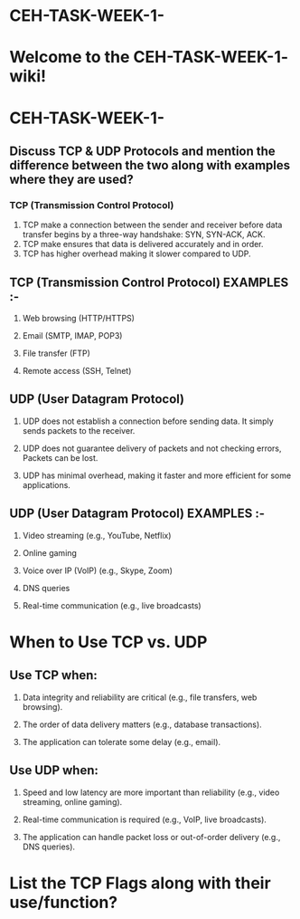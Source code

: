 # CEH-TASK-WEEK-1-
# Welcome to the CEH-TASK-WEEK-1- wiki!
#  CEH-TASK-WEEK-1-
##  Discuss TCP & UDP Protocols and mention the difference between the two along with examples where they are used?
### **TCP (Transmission Control Protocol)**
1.  TCP make a connection between the sender and receiver before data transfer begins by a three-way handshake: SYN, SYN-ACK, ACK.
2.  TCP make ensures that data is delivered accurately and in order.
3.  TCP has higher overhead making it slower compared to UDP.

## TCP (Transmission Control Protocol) EXAMPLES :-
1. Web browsing (HTTP/HTTPS)

2. Email (SMTP, IMAP, POP3)

3. File transfer (FTP)

4. Remote access (SSH, Telnet)

## UDP (User Datagram Protocol)
1.  UDP does not establish a connection before sending data. It simply sends packets to the receiver.

2.  UDP does not guarantee delivery of packets and not checking errors, Packets can be lost.

3.  UDP has minimal overhead, making it faster and more efficient for some applications.


## UDP (User Datagram Protocol) EXAMPLES :- 
1.  Video streaming (e.g., YouTube, Netflix)

2.  Online gaming

3.  Voice over IP (VoIP) (e.g., Skype, Zoom)

4.  DNS queries

5.  Real-time communication (e.g., live broadcasts)



# When to Use TCP vs. UDP
## Use TCP when:

1.  Data integrity and reliability are critical (e.g., file transfers, web browsing).

2.  The order of data delivery matters (e.g., database transactions).

3.  The application can tolerate some delay (e.g., email).

## Use UDP when:

1.  Speed and low latency are more important than reliability (e.g., video streaming, online gaming).

2.  Real-time communication is required (e.g., VoIP, live broadcasts).

3.  The application can handle packet loss or out-of-order delivery (e.g., DNS queries).



#  List the TCP Flags along with their use/function?
